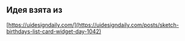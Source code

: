 ## Идея взята из

[https://uidesigndaily.com/](https://uidesigndaily.com/posts/sketch-birthdays-list-card-widget-day-1042)
